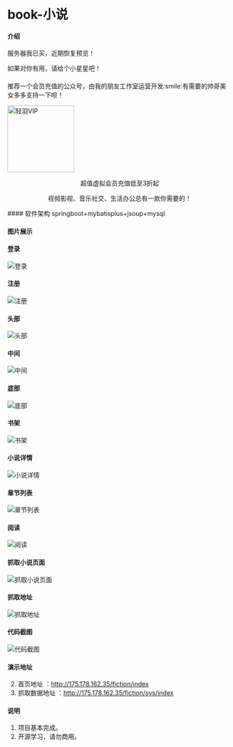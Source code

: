 # book-小说

#### 介绍
服务器我已买，近期恢复预览！

如果对你有用，请给个小星星吧！
####
<p text-align: center;> 推荐一个会员充值的公众号，由我的朋友工作室运营开发:smile:有需要的帅哥美女多多支持一下呗！</p>
<ptext-align: center; ><img alt="轻羽VIP" style="width: 150px;;" src="https://gitee.com/lin_zhao_quan/book_novels/raw/master/cz_qrcode.png"/></p>
<P style="text-align: center;">超值虚拟会员充值低至3折起</P>
<P style="text-align: center;">视频影视、音乐社交、生活办公总有一款你需要的！</P>
#### 软件架构
springboot+mybatisplus+jsoup+mysql


#### 图片展示

#### 登录

![登录](https://images.gitee.com/uploads/images/2020/0106/221039_e62bc99f_5423276.png "屏幕截图.png")

#### 注册

![注册](https://images.gitee.com/uploads/images/2020/0106/221135_bc30250f_5423276.png "屏幕截图.png")

#### 头部

![头部](https://images.gitee.com/uploads/images/2019/1220/003342_5a6182c9_5423276.png "屏幕截图.png")

#### 中间

![中间](https://images.gitee.com/uploads/images/2019/1220/003415_a7e2e5af_5423276.png "屏幕截图.png")

#### 底部 

![底部](https://images.gitee.com/uploads/images/2019/1220/003453_246b5461_5423276.png "屏幕截图.png")

#### 书架

![书架](https://images.gitee.com/uploads/images/2020/0106/220854_5a050dd4_5423276.png "屏幕截图.png")

#### 小说详情

![小说详情](https://images.gitee.com/uploads/images/2019/1220/003510_8de5c3f2_5423276.png "屏幕截图.png")

#### 章节列表

![章节列表](https://images.gitee.com/uploads/images/2019/1220/003536_9b403642_5423276.png "屏幕截图.png")

#### 阅读

![阅读](https://images.gitee.com/uploads/images/2019/1220/003602_262b0701_5423276.png "屏幕截图.png")

#### 抓取小说页面
                                    
![抓取小说页面](https://images.gitee.com/uploads/images/2019/1231/153536_7ec0df53_5423276.png "屏幕截图.png")

#### 抓取地址

![抓取地址](https://images.gitee.com/uploads/images/2019/1231/153637_a67d4f6c_5423276.png "屏幕截图.png")

#### 代码截图
![代码截图](https://images.gitee.com/uploads/images/2020/0909/164022_6c652e86_5423276.png "屏幕截图.png")
#### 演示地址

2.   首页地址 ：http://175.178.162.35/fiction/index
3.   抓取数据地址 ：http://175.178.162.35/fiction/sys/index

#### 说明

1.   项目基本完成。
2.   开源学习，请勿商用。
